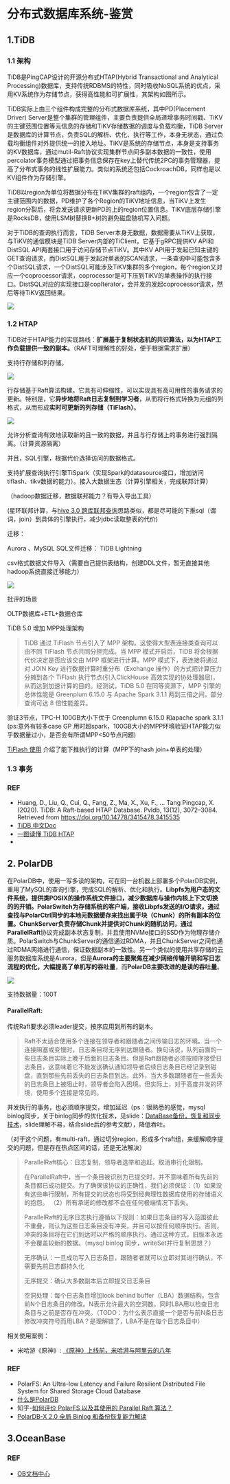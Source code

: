 # 分布式数据库系统-鉴赏



## 1.TiDB

### 1.1 架构

TiDB是PingCAP设计的开源分布式HTAP(Hybrid Transactional and Analytical Processing)数据库，支持传统RDBMS的特性，同时吸收NoSQL系统的优点，采用KV系统作为存储节点，获得高性能和可扩展性，其架构如图所示。

TiDB实际上由三个组件构成完整的分布式数据库系统，其中PD(Placement Driver) Server是整个集群的管理组件，主要负责提供全局递增事务时间戳、TiKV的主键范围位置等元信息的存储和TiKV存储数据的调度与负载均衡，TiDB Server是数据库的计算节点，负责SQL的解析、优化、执行等工作，本身无状态，通过负载均衡组件对外提供统一的接入地址。TiKV是系统的存储节点，本身是支持事务的KV数据库，通过mutil-Raft协议实现集群节点间多副本数据的一致性，使用percolator事务模型通过把事务信息保存在key上替代传统2PC的事务管理器，提高了分布式事务的线性扩展能力。类似的系统还包括CockroachDB，同样也是以KV组件作为存储引擎。

TiDB以region为单位将数据分布在TiKV集群的raft组内，一个region包含了一定主键范围内的数据，PD维护了各个Region的TiKV地址信息，当TiKV上发生region分裂后，将会发送请求更新PD的上的region位置信息。TiKV底层存储引擎是RocksDB，使用LSM树替换B+树的避免磁盘随机写入问题。

对于TiDB的查询执行而言，TiDB Server本身无数据，数据需要从TiKV上获取，与TiKV的通信模块是TiDB Server内部的TiClient，它基于gRPC提供KV API和DistSQL API两套接口用于访问存储节点TiKV。其中KV API用于发起已知主键的GET查询请求，而DistSQL用于发起对单表的SCAN请求，一条查询中可能包含多个DistSQL请求，一个DistSQL可能涉及TiKV集群的多个region，每个region又对应一个coprocessor请求，coprocessor是可下压到TiKV的单表操作的执行接口。DistSQL对应的实现接口是copIterator，会并发的发起coprocessor请求，然后等待TiKV返回结果。

![](数据库鉴赏/architecture.png)



### 1.2 HTAP

TiDB对于HTAP能力的实现路线：**扩展基于复制状态机的共识算法，以为HTAP工作负载提供一致的副本。**（RAFT可理解性的好处，便于根据需求扩展）

支持行存储和列存储。

![](数据库鉴赏/Snipaste_2021-06-20_16-09-32.png)

行存储基于Raft算法构建。它具有可伸缩性，可以实现具有高可用性的事务请求的更新。特别是，它**异步地将Raft日志复制到学习者**，从而将行格式转换为元组的列格式，从而形成**实时可更新的列存储（TiFlash）**。

![](数据库鉴赏/Snipaste_2021-06-20_16-10-23.png)

允许分析查询有效地读取新的且一致的数据，并且与行存储上的事务进行强烈隔离。（计算资源隔离）

并且，SQL引擎，根据代价选择访问的数据格式。

支持扩展查询执行引擎TiSpark（实现Spark的datasource接口，增加访问tiflash、tikv数据的能力）。接入大数据生态（计算引擎相关，完成联邦计算）

（hadoop数据迁移，数据联邦能力？有导入导出工具）

(星环联邦计算，与[hive 3.0 跨库联邦查询](https://cloud.tencent.com/developer/article/1545732?from=article.detail.1468664)思路类似，都是尽可能的下推sql（谓词，join）到具体的引擎执行，减少jdbc读取整表的代价)

迁移：

Aurora 、MySQL SQL文件迁移： TiDB Lightning

csv格式数据文件导入（需要自己提供表结构，创建DDL文件，暂无直接其他hadoop系统直接迁移能力）



![](数据库鉴赏/Snipaste_2021-06-20_16-12-30.png)



批评的场景

OLTP数据库+ETL+数据仓库

TiDB 5.0 增加 MPP处理架构

> TiDB 通过 TiFlash 节点引入了 MPP 架构。这使得大型表连接类查询可以由不同 TiFlash 节点共同分担完成。当 MPP 模式开启后，TiDB 将会根据代价决定是否应该交由 MPP 框架进行计算。MPP 模式下，表连接将通过对 JOIN Key 进行数据计算时重分布（Exchange 操作）的方式把计算压力分摊到各个 TiFlash 执行节点(引入ClickHouse 高效实现的协处理器层)，从而达到加速计算的目的。经测试，TiDB 5.0 在同等资源下，MPP 引擎的总体性能是 Greenplum 6.15.0 与 Apache Spark 3.1.1 两到三倍之间，部分查询可达 8 倍性能差异。

验证3节点，TPC-H 100GB大小下优于 Creenplumn 6.15.0 和apache spark 3.1.1 (ps:意外有较多case GP 用时超spark，100GB大小的MPP环境验证HTAP能力似乎数据量过小，是否会有所谓MPP<50节点问题)  

[TiFlash 使用](https://docs.pingcap.com/zh/tidb/stable/use-tiflash) 介绍了能下推执行的计算（MPP下的hash join+单表的处理）



### 1.3 事务





### REF

- Huang, D., Liu, Q., Cui, Q., Fang, Z., Ma, X., Xu, F., … Tang Pingcap, X. (2020). TiDB: A Raft-based HTAP Database. Pvldb, 13(12), 3072–3084. Retrieved from https://doi.org/10.14778/3415478.3415535
- [TiDB 中文Doc](https://docs.pingcap.com/zh/tidb/stable/overview)
- [一图读懂 TiDB HTAP](https://www.modb.pro/db/71467)
- 



## 2. PolarDB

在PolarDB中，使用一写多读的架构，可在同一台机器上部署多个PolarDB实例，重用了MySQL的查询引擎，完成SQL的解析、优化和执行。**Libpfs为用户态的文件系统，提供类POSIX的操作系统文件接口，减少数据库与操作内核上下文切换的的开销。**PolarSwitch为存储系统的客户端，接收Libpfs发送的I/O请求，通过查找与PolarCtrl同步的本地元数据缓存来找出属于块（Chunk）的所有副本的位置。ChunkServer负责存储Chunk并提供对Chunk的随机访问，通过**ParallelRaft**协议完成副本状态复制，并且使用NVMe接口的SSD作为物理存储介质。PolarSwitch与ChunkServer的通信通过RDMA，并且ChunkServer之间也通过RDMA网络进行通信，保证数据副本的一致性。另一个类似的使用共享存储的云服务数据库系统是Aurora，但是**Aurora的主要聚焦在减少网络传输开销和写日志流程的优化，大幅提高了单机写的吞吐量**，而**PolarDB主要改进的是读的吞吐量**。

![](数据库鉴赏/Snipaste_2021-06-07_23-09-09.png)





支持数据量：100T



#### ParallelRaft:

传统Raft要求必须leader提交，按序应用到所有的副本。

> Raft不太适合使用多个连接在领导者和跟随者之间传输日志的环境。当一个连接阻塞或变慢时，日志条目将无序到达跟随者。换句话说，队列前面的一些日志条目实际上晚于后面的日志条目。但是Raft跟随者必须按顺序接受日志条目，这意味着它不能发送确认通知领导者后续日志条目已经记录到磁盘，直到那些先前丢失的日志条目到达。此外，当大多数跟随者在一些丢失的日志条目上被阻止时，领导者会陷入困境。但实际上，对于高度并发的环境，使用多个连接是常见的。

并发执行的事务，也必须顺序提交，增加延迟（ps：很熟悉的感觉，mysql binlog同步，关于binlog同步的优化技术，见slide：[DataBase备份，恢复和同步技术](https://github.com/tianjiqx/slides/blob/master/DataBase备份，恢复和同步技术.pdf)，slide理解不易，结合slide后的参考文献），降低吞吐。

（对于这个问题，有multi-raft，通过切分region，形成多个raft组，来缓解顺序提交的问题，但是存在热点区间的话，还是无法解决）



> ParallelRaft核心：日志复制，领导者选举和追赶。取消串行化限制。
>
> 在ParallelRaft中，当一个条目被识别为已提交时，并不意味着所有先前的条目都已成功提交。为了确保该协议的正确性，我们必须保证：（1）如果没有这些串行限制，所有提交的状态也将受到经典理性数据库使用的存储语义的抱怨。 （2）所有承诺的修改都不会在任何极端情况下丢失。
>
> ParallelRaft的无序日志执行遵循以下规则：如果日志条目的写入范围彼此不重叠，则认为这些日志条目没有冲突，并且可以按任何顺序执行。否则，冲突的条目将在它们到达时以严格的顺序执行。通过这种方式，旧版本永远不会覆盖较新的数据。（mysql binlog 同步，writeSet并行复制思想？）
>
> 无序确认：一旦成功写入日志条目，跟随者者就可以立即对其进行确认，不需要先前日志都持久化
>
> 无序提交：确认大多数副本后立即提交日志条目
>
> 空洞处理：每个日志条目增加look behind buffer（LBA）数据结构。包含前N个日志条目的修改。N表示允许最大的空洞数。同时LBA用以检查日志条目与之前是否存在冲突。（TODO：为什么表示直接一个是否与前N条日志修改冲突符号而用LBA？是理解错了，LBA不是在每个日志条目中）



相关使用案例：

- 米哈游《原神》:  [《原神》上线前，米哈游与阿里云的八年](https://developer.aliyun.com/article/780165)



### REF

- PolarFS: An Ultra-low Latency and Failure Resilient Distributed File System for Shared Storage Cloud Database
- [什么是PolarDB](https://help.aliyun.com/document_detail/58764.html)
- 知乎-[如何评价 PolarFS 以及其使用的 Parallel Raft 算法？](https://www.zhihu.com/question/278984902)
- [PolarDB-X 2.0 全局 Binlog 和备份恢复能力解读](https://developer.aliyun.com/article/784850?spm=a2c6h.13528211.0.0.228c4307iWGWHj)





## 3.OceanBase







### REF

- [OB文档中心](https://open.oceanbase.com/docs)

